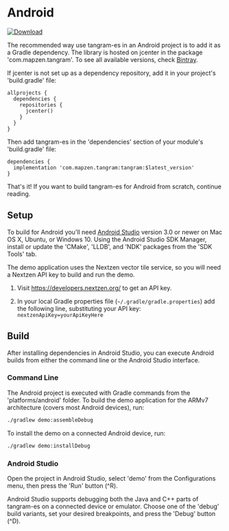 Android
=======
[ ![Download](https://api.bintray.com/packages/tangrams/maven/tangram/images/download.svg) ](https://bintray.com/tangrams/maven/tangram/_latestVersion)

The recommended way use tangram-es in an Android project is to add it as a Gradle dependency. The library is hosted on jcenter in the package 'com.mapzen.tangram'. To see all available versions, check [Bintray](https://bintray.com/tangrams/maven/tangram).

If jcenter is not set up as a dependency repository, add it in your project's 'build.gradle' file:

```
allprojects {
  dependencies {
    repositories {
      jcenter()
    }
  }
}
```

Then add tangram-es in the 'dependencies' section of your module's 'build.gradle' file:

```
dependencies {
  implementation 'com.mapzen.tangram:tangram:$latest_version'
}
```

That's it! If you want to build tangram-es for Android from scratch, continue reading.

## Setup ##

To build for Android you'll need [Android Studio](https://developer.android.com/studio/index.html) version 3.0 or newer on Mac OS X, Ubuntu, or Windows 10. Using the Android Studio SDK Manager, install or update the 'CMake', 'LLDB', and 'NDK' packages from the 'SDK Tools' tab.

The demo application uses the Nextzen vector tile service, so you will need a Nextzen API key to build and run the demo. 

 1. Visit https://developers.nextzen.org/ to get an API key.

 2. In your local Gradle properties file (`~/.gradle/gradle.properties`) add the following line, substituting your API key: `nextzenApiKey=yourApiKeyHere`

## Build ##

After installing dependencies in Android Studio, you can execute Android builds from either the command line or the Android Studio interface.

### Command Line ###

The Android project is executed with Gradle commands from the 'platforms/android' folder. To build the demo application for the ARMv7 architecture (covers most Android devices), run:

```bash
./gradlew demo:assembleDebug
```

To install the demo on a connected Android device, run:

```bash
./gradlew demo:installDebug
```

### Android Studio ###

Open the project in Android Studio, select 'demo' from the Configurations menu, then press the 'Run' button (^R).

Android Studio supports debugging both the Java and C++ parts of tangram-es on a connected device or emulator. Choose one of the 'debug' build variants, set your desired breakpoints, and press the 'Debug' button (^D).
